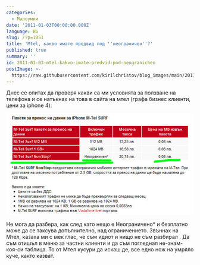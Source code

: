 ```yaml
---
categories:
  - Малоумки
date: '2011-01-03T00:00:00.000Z'
language: BG
slug: /?p=1051
title: 'Mtel, какво имате предвид под ''неограничен''?'
published: true
summary: ''
id: 2011-01-03-mtel-kakvo-imate-predvid-pod-neogranichen
postImage: >-
  https://raw.githubusercontent.com/kirilchristov/blog_images/main/2011/01/mtel.jpg
---
```


Днес се опитах да проверя какви са ми условията за ползване на телефона и се натъкнах на това в сайта на мтел (графа бизнес клиенти, цени за iphone 4):

![mtel тарифи iphone](https://raw.githubusercontent.com/kirilchristov/blog_images/main/2011/01/mtel.jpg)

Не мога да разбера, как след като нещо е Неограничено\* и безплатно може да се таксува допълнително, над ограничението. Звъннах на Мтел, казаха ми с мек глас, че съм идиот и нищо не съм разбирал . Да съм отишъл в меню за частни клиенти и да съм погледнал не-знам-коя-си таблица. То от Мтел кусури да искаш де, все едно нож на умряло куче, както казват.
